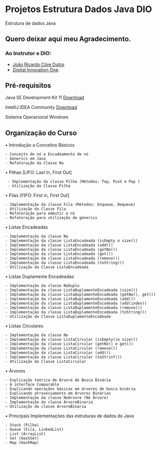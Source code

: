 # Projetos Estrutura Dados Java DIO
 Estrutura de dados Java
 
 
 ## Quero deixar aqui meu Agradecimento.
 ### Ao Instrutor e DIO:
  
  - [João Ricardo Côre Dutra](https://github.com/jrdutra).
  - [Digital Innovation One](https://dio.me/sign-up?ref=R1CBVS7OGL).

 ## Pré-requisitos

Java SE Development Kit 11 [Download](https://www.oracle.com/br/java/technologies/javase-jdk11-downloads.html)

IntelliJ IDEA Community [Download](https://www.jetbrains.com/pt-br/idea/download/#section=windows)

Sistema Operacional Windows

## Organização do Curso

• Introdução a Conceitos Básicos

    - Conceito de nó e Encadeamento de nó
    - Generics em Java
    - Refatoração da Classe No

• Pilhas [LIFO: Last In, First Out]

     - Implementação da classe Pilha (Métodos: Top, Push e Pop )
     - Utilização da Classe Pilha

• Filas [FIFO: First in, First Out]

    - Implementação da classe Fila (Métodos: Enqueue, Dequeue)
    - Utilização da Classe Fila
    - Refatoração para embutir o nó
    - Refatoração para utilização de generics

• Listas Encadeadas

    - Implementação da classe No
    - Implementação da classe ListaEncadeada (isEmpty e size())
    - Implementação da classe ListaEncadeada (add())
    - Implementação da classe ListaEncadeada (getNo())
    - Implementação da classe ListaEncadeada (get())
    - Implementação da classe ListaEncadeada (remove())
    - Implementação da classe ListaEncadeada (toString())
    - Utilização da Classe ListaEncadeada

• Listas Duplamente Encadeadas

    - Implementação da classe NoDuplo
    - Implementação da classe ListaDuplamenteEncadeada (size())
    - Implementação da classe ListaDuplamenteEncadeada (getNo(), get())
    - Implementação da classe ListaDuplamenteEncadeada (add())
    - Implementação da classe ListaDuplamenteEncadeada (add(index))
    - Implementação da classe ListaDuplamenteEncadeada (remove())
    - Implementação da classe ListaDuplamenteEncadeada (toString())
    - Utilização da Classe ListaDuplamenteEncadeada

• Listas Circulares

    - Implementação da classe No
    - Implementação da classe ListaCircular (isEmpty()e size())
    - Implementação da classe ListaCircular (getNo() e get())
    - Implementação da classe ListaCircular (remove())
    - Implementação da classe ListaCircular (add())
    - Implementação da classe ListaCircular (toStrinf())
    - Utilização da Classe ListaCircular

• Árvores

    - Explicação teórica de Árvore de Busca Binária
    - A interface Comparable
    - Explicando operações básicas em árvores de busca binária
    - Explicando atravessamento em Árvores Binárias
    - Implementação da classe NoArvore (Nó Árvore)
    - Implementação da classe ArvoreBinaria
    – Utilização da classe ArvoreBinaria

• Principais Implementações das estruturas de dados do Java

    - Stack (Pilha)
    - Queue (Fila, LinkedList)
    - List (ArrayList)
    - Set (HashSet)
    - Map (HashMap)
